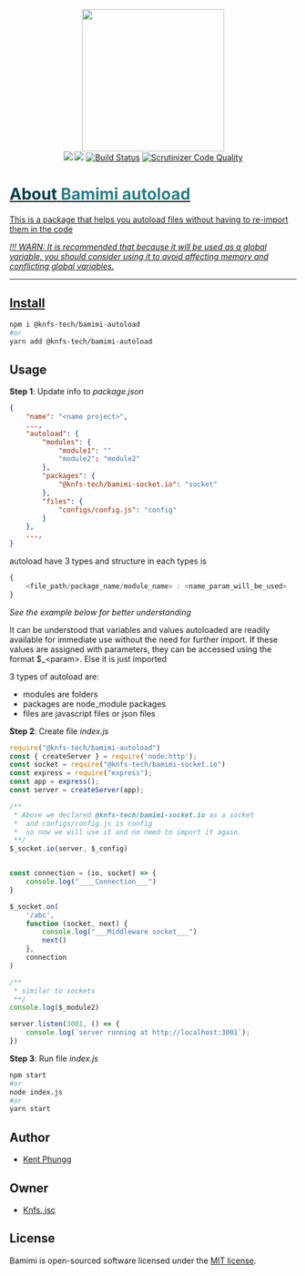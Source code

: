 <p align="center">
  <img width="250" src="https://github.com/knfs-jsc/bamimi-autoload/blob/master/docs/images/logo-background.png?raw=true">
  <br>
	<a href="https://app.fossa.com/projects/git%2Bgithub.com%2Fknfs-jsc%2Fbamimi-autoload?ref=badge_shield&issueType=license" alt="FOSSA Status"><img src="https://app.fossa.com/api/projects/git%2Bgithub.com%2Fknfs-jsc%2Fbamimi-autoload.svg?type=shield&issueType=license"/></a>
	<a href="https://app.fossa.com/projects/git%2Bgithub.com%2Fknfs-jsc%2Fbamimi-autoload?ref=badge_shield&issueType=security" alt="FOSSA Status"><img src="https://app.fossa.com/api/projects/git%2Bgithub.com%2Fknfs-jsc%2Fbamimi-autoload.svg?type=shield&issueType=security"/></a>
	<a href="https://scrutinizer-ci.com/g/knfs-jsc/bamimi-autoload/build-status/master"alt="scrutinizer">
	<img src="https://scrutinizer-ci.com/g/knfs-jsc/bamimi-autoload/badges/build.png?b=master" alt="Build Status" /></a>
	<a href="https://scrutinizer-ci.com/g/knfs-jsc/bamimi-autoload/?branch=master"alt="scrutinizer">
	<img src="https://scrutinizer-ci.com/g/knfs-jsc/bamimi-autoload/badges/quality-score.png?b=master" alt="Scrutinizer Code Quality" /></a>
	<a href="https://github.com/knfs-jsc/bamimi-autoload/actions"alt="scrutinizer">
	<!-- <img src="https://github.com/knfs-jsc/bamimi-autoload/actions" alt="github" /></a> -->
</p>

<h1> <span style="color:#013C4D;">About</span> <span style="color:#2B7F84;">Bamimi autoload</span></h1>


This is a package that helps you autoload files without having to re-import them in the code
 
 *!!! WARN: It is recommended that because it will be used as a global variable, you should consider using it to avoid affecting memory and conflicting global variables.*

---

## Install
```bash
npm i @knfs-tech/bamimi-autoload
#or
yarn add @knfs-tech/bamimi-autoload
```

## Usage

**Step 1**: Update info to *package.json*
```json
{
	"name": "<name project>",
	..., 
	"autoload": {
		"modules": {
			"module1": "" 
			"module2": "module2"
		},
		"packages": {
			"@knfs-tech/bamimi-socket.io": "socket"
		},
		"files": {
			"configs/config.js": "config"
		}
	},
	...,
}

```
autoload have 3 types and structure in each types is 
```js
{
	<file_path/package_name/module_name> : <name_param_will_be_used>
}

```
*See the example below for better understanding*

It can be understood that variables and values autoloaded are readily available for immediate use without the need for further import. If these values are assigned with parameters, they can be accessed using the format $_\<param>. Else it is just imported

3 types of autoload are:

* modules are folders
* packages are node_module packages
* files are javascript files or json files
  

**Step 2**: Create file *index.js*
```js
require("@knfs-tech/bamimi-autoload")
const { createServer } = require('node:http');
const socket = require("@knfs-tech/bamimi-socket.io")
const express = require("express");
const app = express();
const server = createServer(app);

/** 
 * Above we declared @knfs-tech/bamimi-socket.io as a socket 
 *  and configs/config.js is config
 *  so now we will use it and no need to import it again.
 **/
$_socket.io(server, $_config)


const connection = (io, socket) => {
	console.log("____Connection___")
}

$_socket.on(
	'/abc',
	function (socket, next) {
		console.log("___Middleware socket___")
		next()
	},
	connection
)

/** 
 * similar to sockets
 **/
console.log($_module2)

server.listen(3001, () => {
	console.log(`server running at http://localhost:3001`);
})
```
**Step 3**: Run file *index.js*
```bash
npm start
#or
node index.js
#or
yarn start
```

## Author
* [Kent Phungg](https://github.com/khapu2906)
  
## Owner
* [Knfs.,jsc](https://github.com/knfs-jsc)


## License

Bamimi is open-sourced software licensed under the [MIT license](https://opensource.org/licenses/MIT).
